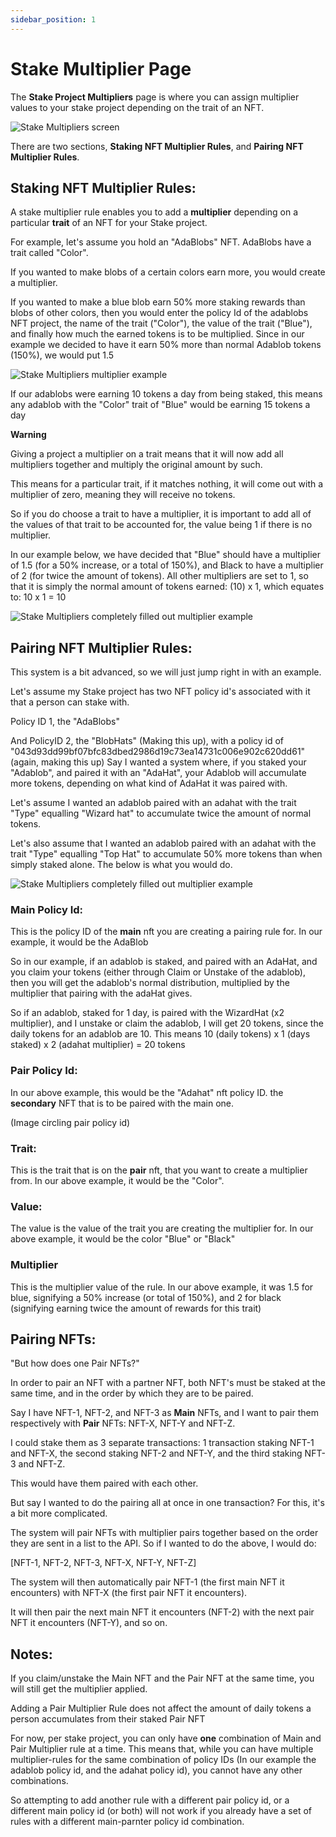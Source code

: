 ```yaml
---
sidebar_position: 1
---
```


# Stake Multiplier Page

The **Stake Project Multipliers** page is where you can assign multiplier values to your stake project depending on the trait of an NFT. 

![Stake Multipliers screen](/img/stake-projects/stake-multipliers-page/stake-multipliers-page-01.png)

There are two sections, **Staking NFT Multiplier Rules**, and **Pairing NFT Multiplier Rules**. 

## Staking NFT Multiplier Rules:

A stake multiplier rule enables you to add a **multiplier** depending on a particular **trait** of an NFT for your Stake project.

For example, let's assume you hold an "AdaBlobs" NFT. AdaBlobs have a trait called "Color". 

If you wanted to make blobs of a certain colors earn more, you would create a multiplier. 

If you wanted to make a blue blob earn 50% more staking rewards than blobs of other colors, then you would enter the policy Id of the adablobs NFT project, the name of the trait ("Color"), the value of the trait ("Blue"), and finally how much the earned tokens is to be multiplied. Since in our example we decided to have it earn 50% more than normal Adablob tokens (150%), we would put 1.5

![Stake Multipliers multiplier example](/img/stake-projects/stake-multipliers-page/stake-multipliers-page-02.png)

If our adablobs were earning 10 tokens a day from being staked, this means any adablob with the "Color" trait of "Blue" would be earning 15 tokens a day

**Warning**

Giving a project a multiplier on a trait means that it will now add all multipliers together and multiply the original amount by such. 

This means for a particular trait, if it matches nothing, it will come out with a multiplier of zero, meaning they will receive no tokens. 

So if you do choose a trait to have a multiplier, it is important to add all of the values of that trait to be accounted for, the value being 1 if there is no multiplier.

In our example below, we have decided that "Blue" should have a multiplier of 1.5 (for a 50% increase, or a total of 150%), and Black to have a multiplier of 2 (for twice the amount of tokens). All other multipliers are set to 1, so that it is simply the normal amount of tokens earned: (10) x 1, which equates to: 10 x 1 = 10

![Stake Multipliers completely filled out multiplier example](/img/stake-projects/stake-multipliers-page/stake-multipliers-page-03.png)

## Pairing NFT Multiplier Rules:

This system is a bit advanced, so we will just jump right in with an example. 

Let's assume my Stake project has two NFT policy id's associated with it that a person can stake with. 

Policy ID 1, the "AdaBlobs"

And PolicyID 2, the "BlobHats" (Making this up), with a policy id of "043d93dd99bf07bfc83dbed2986d19c73ea14731c006e902c620dd61" (again, making this up)
Say I wanted a system where, if you staked your "Adablob", and paired it with an "AdaHat", your Adablob will accumulate more tokens, depending on what kind of AdaHat it was paired with. 

Let's assume I wanted an adablob paired with an adahat with the trait "Type" equalling "Wizard hat" to accumulate twice the amount of normal tokens. 

Let's also assume that I wanted an adablob paired with an adahat with the trait "Type" equalling "Top Hat" to accumulate 50% more tokens than when simply staked alone. The below is what you would do. 

![Stake Multipliers completely filled out multiplier example](/img/stake-projects/stake-multipliers-page/stake-multipliers-page-04.png)

### Main Policy Id: 

This is the policy ID of the **main** nft you are creating a pairing rule for. In our example, it would be the AdaBlob

So in our example, if an adablob is staked, and paired with an AdaHat, and you claim your tokens (either through Claim or Unstake of the adablob), then you will get the adablob's normal distribution, multiplied by the multiplier that pairing with the adaHat gives. 

So if an adablob, staked for 1 day, is paired with the WizardHat (x2 multiplier), and I unstake or claim the adablob, I will get 20 tokens, since the daily tokens for an adablob are 10. This means 10 (daily tokens) x 1 (days staked) x 2 (adahat multiplier) = 20 tokens

### Pair Policy Id:

In our above example, this would be the "Adahat" nft policy ID. the **secondary** NFT that is to be paired with the main one. 

(Image circling pair policy id)

### Trait:
 
This is the trait that is on the **pair** nft, that you want to create a multiplier from. In our above example, it would be the "Color".

### Value:

The value is the value of the trait you are creating the multiplier for. In our above example, it would be the color "Blue" or "Black"

### Multiplier

This is the multiplier value of the rule. In our above example, it was 1.5 for blue, signifying a 50% increase (or total of 150%), and 2 for black (signifying earning twice the amount of rewards for this trait)

## Pairing NFTs:

"But how does one Pair NFTs?"

In order to pair an NFT with a partner NFT, both NFT's must be staked at the same time, and in the order by which they are to be paired. 

Say I have NFT-1, NFT-2, and NFT-3 as **Main** NFTs, and I want to pair them respectively with **Pair** NFTs: NFT-X, NFT-Y and NFT-Z. 

I could stake them as 3 separate transactions: 1 transaction staking NFT-1 and NFT-X, the second staking NFT-2 and NFT-Y, and the third staking NFT-3 and NFT-Z. 

This would have them paired with each other. 

But say I wanted to do the pairing all at once in one transaction? For this, it's a bit more complicated. 

The system will pair NFTs with multiplier pairs together based on the order they are sent in a list to the API. So if I wanted to do the above, I would do:

[NFT-1, NFT-2, NFT-3, NFT-X, NFT-Y, NFT-Z]

The system will then automatically pair NFT-1 (the first main NFT it encounters) with NFT-X (the first pair NFT it encounters).

It will then pair the next main NFT it encounters (NFT-2) with the next pair NFT it encounters (NFT-Y), and so on. 

## Notes:

If you claim/unstake the Main NFT and the Pair NFT at the same time, you will still get the multiplier applied. 

Adding a Pair Multiplier Rule does not affect the amount of daily tokens a person accumulates from their staked Pair NFT

For now, per stake project, you can only have **one** combination of Main and Pair Multiplier rule at a time. This means that, while you can have multiple multiplier-rules for the same combination of policy IDs (In our example the adablob policy id, and the adahat policy id), you cannot have any other combinations. 

So attempting to add another rule with a different pair policy id, or a different main policy id (or both) will not work if you already have a set of rules with a different main-parnter policy id combination.





